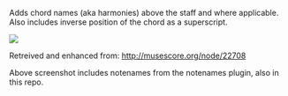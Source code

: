 Adds chord names (aka harmonies) above the staff and where applicable. Also includes inverse position of the chord as a superscript.

<img src="http://screencast.com/t/Q3HS3l8AZ6G"/>

Retreived and enhanced from:
http://musescore.org/node/22708

Above screenshot includes notenames from the notenames plugin, also in this repo.